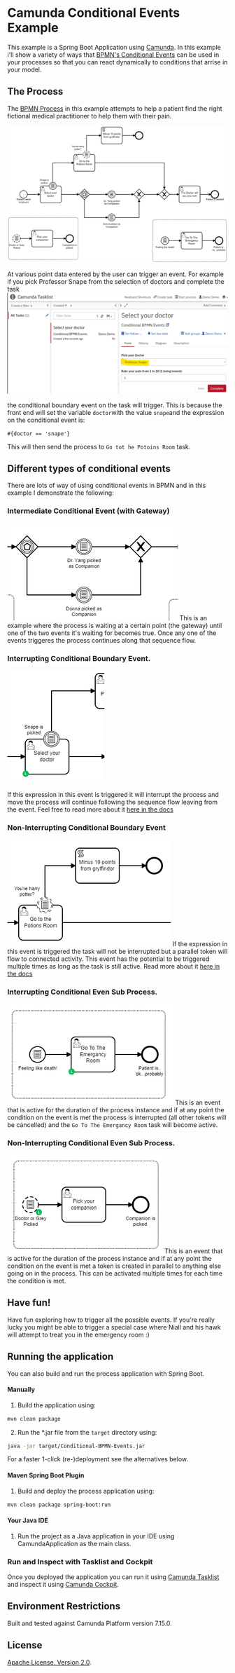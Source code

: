 # Camunda Conditional Events Example
This example is a Spring Boot Application using [Camunda](http://docs.camunda.org).
In this example i'll show a variety of ways that [BPMN's Conditional Events](https://docs.camunda.org/manual/latest/reference/bpmn20/events/conditional-events/) can be used in your processes so that you can react dynamically to conditions that arrise in your model. 

## The Process
The [BPMN Process](src/main/resources/process.bpmn) in this example attempts to help a patient find the right fictional medical practitioner to help them with their pain.

![BPMN Process Image](src/main/resources/static/images/process.png)

At various point data entered by the user can trigger an event. For example if you pick Professor Snape from the selection of doctors and complete the task
![snape](src/main/resources/static/images/doctorSnape.png)

the conditional boundary event on the task will trigger. This is because the front end will set the variable `doctor`with the value `snape`and the expression on the conditional event is:

```
#{doctor == 'snape'}
```

This will then send the process to `Go tot he Potoins Room` task.

## Different types of conditional events

There are lots of way of using conditional events in BPMN and in this example I demonstrate the following:

### Intermediate Conditional Event (with Gateway)

![ConIntGate](src/main/resources/static/images/conditional-gateway.png)
This is an example where the process is waiting at a certain point (the gateway) until one of the two events it's waiting for becomes true. Once any one of the events triggeres the process continues along that sequence flow. 

### Interrupting Conditional Boundary Event.
![ConInt](src/main/resources/static/images/conditional-interupting.png)

If this expression in this event is triggered it will interrupt the process and move the process will continue following the sequence flow leaving from the event. Feel free to read more about it [here in the docs](https://docs.camunda.org/manual/latest/reference/bpmn20/events/conditional-events/#conditional-boundary-event)

### Non-Interrupting Conditional Boundary Event
![ConNonInt](src/main/resources/static/images/conditional-non-interupting.png)
If the expression in this event is triggered the task will not be interrupted but a parallel token will flow to connected activity. This event has the potential to be triggered multiple times as long as the task is still active. Read more about it [here in the docs](https://docs.camunda.org/manual/latest/reference/bpmn20/events/conditional-events/#conditional-boundary-event)

### Interrupting Conditional Even Sub Process. 
![ConSubInt](src/main/resources/static/images/conditional-event-sub-interupting.png)
This is an event that is active for the duration of the process instance and if at any point the condition on the event is met the process is interrupted (all other tokens will be cancelled) and the ``Go To The Emergancy Room`` task will become active. 

### Non-Interrupting Conditional Even Sub Process.
![ConSubInt](src/main/resources/static/images/conditional-event-sub-non-interupting.png)
This is an event that is active for the duration of the process instance and if at any point the condition on the event is met a token is created in parallel to anything else going on in the process. This can be activated multiple times for each time the condition is met. 

## Have fun!
Have fun exploring how to trigger all the possible events. If you're really lucky you might be able to trigger a special case where Niall and his hawk will attempt to treat you in the emergency room :) 

## Running the application
You can also build and run the process application with Spring Boot.

#### Manually
1. Build the application using:

```bash
mvn clean package
```
2. Run the *.jar file from the `target` directory using:

```bash
java -jar target/Conditional-BPMN-Events.jar
```

For a faster 1-click (re-)deployment see the alternatives below.

#### Maven Spring Boot Plugin
1. Build and deploy the process application using:

```bash
mvn clean package spring-boot:run
```

#### Your Java IDE
1. Run the project as a Java application in your IDE using CamundaApplication as the main class.

### Run and Inspect with Tasklist and Cockpit
Once you deployed the application you can run it using
[Camunda Tasklist](http://docs.camunda.org/latest/guides/user-guide/#tasklist)
and inspect it using
[Camunda Cockpit](http://docs.camunda.org/latest/guides/user-guide/#cockpit).

## Environment Restrictions
Built and tested against Camunda Platform version 7.15.0.

## License
[Apache License, Version 2.0](http://www.apache.org/licenses/LICENSE-2.0).



